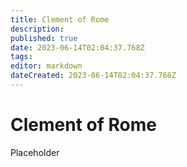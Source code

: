 ```yaml
---
title: Clement of Rome
description: 
published: true
date: 2023-06-14T02:04:37.768Z
tags: 
editor: markdown
dateCreated: 2023-06-14T02:04:37.768Z
---
```


# Clement of Rome
Placeholder